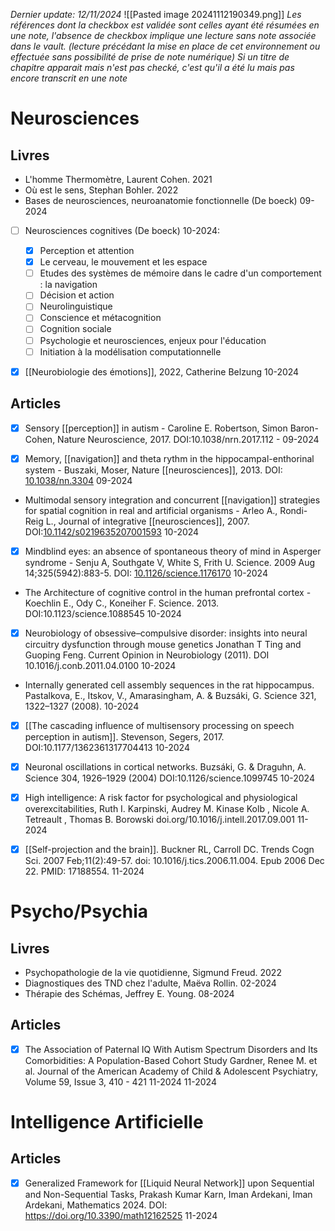 
*Dernier update: 12/11/2024*
![[Pasted image 20241112190349.png]]
*Les références dont la checkbox est validée sont celles ayant été résumées en une note,  l'absence de checkbox implique une lecture sans note associée dans le vault. (lecture précédant la mise en place de cet environnement ou effectuée sans possibilité de prise de note numérique)
Si un titre de chapitre apparait mais n'est pas checké, c'est qu'il a été lu mais pas encore transcrit en une note*

# Neurosciences

## Livres
- L'homme Thermomètre, Laurent Cohen. 2021
- Où est le sens, Stephan Bohler. 2022
- Bases de neurosciences, neuroanatomie fonctionnelle (De boeck) 09-2024

- [ ] Neurosciences cognitives (De boeck) 10-2024:  
	- [x] Perception et attention 
	- [x] Le cerveau, le mouvement et les espace 
	- [ ] Etudes des systèmes de mémoire dans le cadre d'un comportement : la navigation
	- [ ] Décision et action
	- [ ] Neurolinguistique
	- [ ] Conscience et métacognition
	- [ ] Cognition sociale
	- [ ] Psychologie et neurosciences, enjeux pour l'éducation
	- [ ] Initiation à la modélisation computationnelle 

- [x] [[Neurobiologie des émotions]], 2022, Catherine Belzung 10-2024 


## Articles
- [x] Sensory [[perception]] in autism - Caroline E. Robertson, Simon Baron-Cohen, Nature Neuroscience, 2017. DOI:10.1038/nrn.2017.112 - 09-2024 

- [x] Memory, [[navigation]] and theta rythm in the hippocampal-enthorinal system - Buszaki, Moser,  Nature [[neurosciences]], 2013. DOI: [10.1038/nn.3304](https://doi.org/10.1038/nn.3304) 09-2024

- Multimodal sensory integration and concurrent [[navigation]] strategies for spatial cognition in real and artificial organisms - Arleo A., Rondi-Reig L., Journal of integrative [[neurosciences]], 2007.  DOI:[10.1142/s0219635207001593](https://doi.org/10.1142/s0219635207001593) 10-2024

- [x] Mindblind eyes: an absence of spontaneous theory of mind in Asperger syndrome - Senju A, Southgate V, White S, Frith U.  Science. 2009 Aug 14;325(5942):883-5. DOI: [10.1126/science.1176170](https://doi.org/10.1126/science.1176170) 10-2024

- The Architecture of cognitive control in the human prefrontal cortex - Koechlin E., Ody C., Koneiher F. Science. 2013. DOI:10.1123/science.1088545 10-2024

- [x] Neurobiology of obsessive–compulsive disorder: insights into neural circuitry dysfunction through mouse genetics Jonathan T Ting and Guoping Feng. Current Opinion in Neurobiology (2011). DOI 10.1016/j.conb.2011.04.0100 10-2024

- Internally generated cell assembly sequences in the rat hippocampus. Pastalkova, E., Itskov, V., Amarasingham, A. & Buzsáki, G.  Science 321, 1322–1327 (2008). 10-2024

- [x] [[The cascading influence of multisensory processing on speech perception in autism]]. Stevenson, Segers, 2017. DOI:10.1177/1362361317704413 10-2024 

- [x] Neuronal oscillations in cortical networks. Buzsáki, G. & Draguhn, A.  Science 304, 1926–1929 (2004) DOI:10.1126/science.1099745 10-2024

- [x] High intelligence: A risk factor for psychological and physiological overexcitabilities, Ruth I. Karpinski, Audrey M. Kinase Kolb , Nicole A. Tetreault , Thomas B. Borowski  doi.org/10.1016/j.intell.2017.09.001 11-2024

 - [x] [[Self-projection and the brain]]. Buckner RL, Carroll DC. Trends Cogn Sci. 2007 Feb;11(2):49-57. doi: 10.1016/j.tics.2006.11.004. Epub 2006 Dec 22. PMID: 17188554. 11-2024
# Psycho/Psychia

## Livres
- Psychopathologie de la vie quotidienne, Sigmund Freud. 2022
- Diagnostiques des TND chez l'adulte, Maëva Rollin. 02-2024
- Thérapie des Schémas, Jeffrey E. Young. 08-2024

## Articles

- [x] The Association of Paternal IQ With Autism Spectrum Disorders and Its Comorbidities: A Population-Based Cohort Study Gardner, Renee M. et al. Journal of the American Academy of Child & Adolescent Psychiatry, Volume 59, Issue 3, 410 - 421 11-2024 11-2024
# Intelligence Artificielle 

## Articles
- [x] Generalized Framework for [[Liquid Neural Network]] upon Sequential and Non-Sequential Tasks, Prakash Kumar Karn, Iman Ardekani, Iman Ardekani, Mathematics 2024. DOI: https://doi.org/10.3390/math12162525 11-2024



